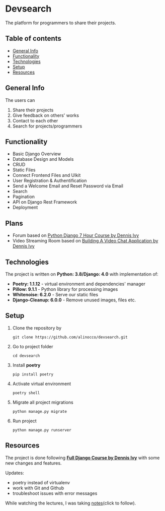 # Devsearch

The platform for programmers to share their projects. 

## Table of contents
* [General Info](#general-info)
* [Functionality](#functionality)
* [Technologies](#technologies)
* [Setup](#setup)
* [Resources](#resources)

## General Info
The users can
1. Share their projects
2. Give feedback on others' works
3. Contact to each other
4. Search for projects/programmers
    
## Functionality
* Basic Django Overview
* Database Design and Models
* CRUD
* Static Files
* Connect Frontend Files and UIkit
* User Registration & Authentification
* Send a Welcome Email and Reset Password via Email
* Search
* Pagination
* API on Django Rest Framework
* Deployment

## Plans
* Forum based on [Python Django 7 Hour Course by Dennis Ivy](https://youtu.be/PtQiiknWUcI)
* Video Streaming Room based on [Building A Video Chat Application by Dennis Ivy](https://youtu.be/1cYKoSe3MN4)
    
## Technologies
The project is written on **Python: 3.8/Django: 4.0** with implementation of:
* **Poetry: 1.1.12** - virtual environment and dependencies' manager
* **Pillow: 9.1.1** - Python library for processing images
* **Whitenoise: 6.2.0** - Serve our static files
* **Django-Cleanup: 6.0.0** - Remove unused images, files etc.

## Setup
1. Clone the repository by
   ```
   git clone https://github.com/alinocco/devsearch.git
   ```
2. Go to project folder
   ```
   cd devsearch
   ```
3. Install **poetry**
   ```
   pip install poetry
   ```
4. Activate virtual environment
   ```
   poetry shell
   ```
5. Migrate all project migrations
   ```
   python manage.py migrate
   ```
6. Run project
   ```
   python manage.py runserver
   ```
   
## Resources
The project is done following [**Full Django Course by Dennis Ivy**](https://www.udemy.com/course/python-django-2021-complete-course/) with some new changes and features.

Updates:
* poetry instead of virtualenv
* work with Git and Github
* troubleshoot issues with error messages

While watching the lectures, I was taking [notes](https://docs.google.com/document/d/10IwWR-TRoy1c1zjYlUVPUaUgIQkxy2mqUJnwSmlAQ10/edit#)(click to follow).
